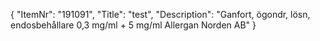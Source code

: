 {
  "ItemNr": "191091",
  "Title": "test",
  "Description": "Ganfort, ögondr, lösn, endosbehållare 0,3 mg/ml + 5 mg/ml Allergan Norden AB"
}